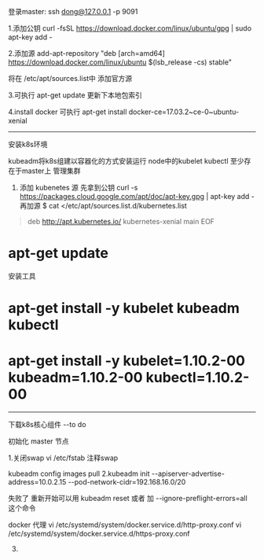 登录master:
ssh dong@127.0.0.1 -p 9091




1.添加公钥
curl -fsSL https://download.docker.com/linux/ubuntu/gpg | sudo apt-key add -


2.添加源
add-apt-repository "deb [arch=amd64] https://download.docker.com/linux/ubuntu $(lsb_release -cs) stable"

将在 /etc/apt/sources.list中 添加官方源

3.可执行 apt-get update 更新下本地包索引

4.install docker 可执行 
apt-get install docker-ce=17.03.2~ce-0~ubuntu-xenial   


----------------


安装k8s环境

kubeadm将k8s组建以容器化的方式安装运行
node中的kubelet
kubectl 至少存在于master上 管理集群

1. 添加 kubenetes 源
先拿到公钥
curl -s https://packages.cloud.google.com/apt/doc/apt-key.gpg | apt-key add -
再加源
$ cat <<EOF >/etc/apt/sources.list.d/kubernetes.list
> deb http://apt.kubernetes.io/ kubernetes-xenial main
> EOF

# apt-get update

安装工具
# apt-get install -y kubelet kubeadm kubectl
# apt-get install -y kubelet=1.10.2-00 kubeadm=1.10.2-00 kubectl=1.10.2-00

------------------------


下载k8s核心组件
--to do

初始化 master 节点

1.关闭swap
vi /etc/fstab
注释swap



kubeadm config images pull
2.kubeadm init --apiserver-advertise-address=10.0.2.15 --pod-network-cidr=192.168.16.0/20



失败了  重新开始可以用
kubeadm reset  或者 加 --ignore-preflight-errors=all  这个命令

docker 代理
vi /etc/systemd/system/docker.service.d/http-proxy.conf
vi /etc/systemd/system/docker.service.d/https-proxy.conf


3.



